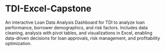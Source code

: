 # TDI-Excel-Capstone
An interactive Loan Data Analysis Dashboard for TDI to analyze loan performance, borrower demographics, and risk factors. Includes data cleaning, analysis with pivot tables, and visualizations in Excel, enabling data-driven decisions for loan approvals, risk management, and profitability optimization.
